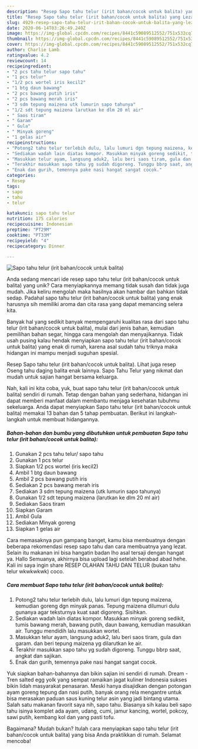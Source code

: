 ```yaml
---
description: "Resep Sapo tahu telur (irit bahan/cocok untuk balita) yang Lezat"
title: "Resep Sapo tahu telur (irit bahan/cocok untuk balita) yang Lezat"
slug: 4929-resep-sapo-tahu-telur-irit-bahan-cocok-untuk-balita-yang-lezat
date: 2020-06-14T03:26:49.240Z
image: https://img-global.cpcdn.com/recipes/8441c59089512552/751x532cq70/sapo-tahu-telur-irit-bahancocok-untuk-balita-foto-resep-utama.jpg
thumbnail: https://img-global.cpcdn.com/recipes/8441c59089512552/751x532cq70/sapo-tahu-telur-irit-bahancocok-untuk-balita-foto-resep-utama.jpg
cover: https://img-global.cpcdn.com/recipes/8441c59089512552/751x532cq70/sapo-tahu-telur-irit-bahancocok-untuk-balita-foto-resep-utama.jpg
author: Charlie Lamb
ratingvalue: 4.2
reviewcount: 14
recipeingredient:
- "2 pcs tahu telur sapo tahu"
- "1 pcs telur"
- "1/2 pcs wortel iris kecil2"
- "1 btg daun bawang"
- "2 pcs bawang putih iris"
- "2 pcs bawang merah iris"
- "3 sdm tepung maizena utk lumurin sapo tahunya"
- "1/2 sdt tepung maizena larutkan ke dlm 20 ml air"
- " Saos tiram"
- " Garam"
- " Gula"
- " Minyak goreng"
- "1 gelas air"
recipeinstructions:
- "Potong2 tahu telur terlebih dulu, lalu lumuri dgn tepung maizena, kemudian goreng dgn minyak panas. Tepung maizena dilumuri dulu gunanya agar teksturnya kuat saat digoreng. Sisihkan."
- "Sediakan wadah lain diatas kompor. Masukkan minyak goreng sedikit, tumis bawang merah, bawang putih, daun bawang, kemudian masukkan air. Tunggu mendidih lalu masukkan wortel."
- "Masukkan telur ayam, langsung aduk2, lalu beri saos tiram, gula dan garam. dan beri tepung maizena yg dilarutkan ke air."
- "Terakhir masukkan sapo tahu yg sudah digoreng. Tunggu bbrp saat, angkat dan sajikan."
- "Enak dan gurih, temennya pake nasi hangat sangat cocok."
categories:
- Resep
tags:
- sapo
- tahu
- telur

katakunci: sapo tahu telur 
nutrition: 175 calories
recipecuisine: Indonesian
preptime: "PT29M"
cooktime: "PT33M"
recipeyield: "4"
recipecategory: Dinner

---
```



![Sapo tahu telur (irit bahan/cocok untuk balita)](https://img-global.cpcdn.com/recipes/8441c59089512552/751x532cq70/sapo-tahu-telur-irit-bahancocok-untuk-balita-foto-resep-utama.jpg)

Anda sedang mencari ide resep sapo tahu telur (irit bahan/cocok untuk balita) yang unik? Cara menyiapkannya memang tidak susah dan tidak juga mudah. Jika keliru mengolah maka hasilnya akan hambar dan bahkan tidak sedap. Padahal sapo tahu telur (irit bahan/cocok untuk balita) yang enak harusnya sih memiliki aroma dan cita rasa yang dapat memancing selera kita.

Banyak hal yang sedikit banyak mempengaruhi kualitas rasa dari sapo tahu telur (irit bahan/cocok untuk balita), mulai dari jenis bahan, kemudian pemilihan bahan segar, hingga cara mengolah dan menyajikannya. Tidak usah pusing kalau hendak menyiapkan sapo tahu telur (irit bahan/cocok untuk balita) yang enak di rumah, karena asal sudah tahu triknya maka hidangan ini mampu menjadi suguhan spesial.

Resep Sapo tahu telur (irit bahan/cocok untuk balita). Lihat juga resep Oseng tahu daging balita enak lainnya. Sapo Tahu Telur yang nikmat dan mudah untuk sajian hangat bersama keluarga.


Nah, kali ini kita coba, yuk, buat sapo tahu telur (irit bahan/cocok untuk balita) sendiri di rumah. Tetap dengan bahan yang sederhana, hidangan ini dapat memberi manfaat dalam membantu menjaga kesehatan tubuhmu sekeluarga. Anda dapat menyiapkan Sapo tahu telur (irit bahan/cocok untuk balita) memakai 13 bahan dan 5 tahap pembuatan. Berikut ini langkah-langkah untuk membuat hidangannya.

<!--inarticleads1-->

##### Bahan-bahan dan bumbu yang dibutuhkan untuk pembuatan Sapo tahu telur (irit bahan/cocok untuk balita):

1. Gunakan 2 pcs tahu telur/ sapo tahu
1. Gunakan 1 pcs telur
1. Siapkan 1/2 pcs wortel (iris kecil2)
1. Ambil 1 btg daun bawang
1. Ambil 2 pcs bawang putih iris
1. Sediakan 2 pcs bawang merah iris
1. Sediakan 3 sdm tepung maizena (utk lumurin sapo tahunya)
1. Gunakan 1/2 sdt tepung maizena (larutkan ke dlm 20 ml air)
1. Sediakan  Saos tiram
1. Siapkan  Garam
1. Ambil  Gula
1. Sediakan  Minyak goreng
1. Siapkan 1 gelas air


Cara memasaknya pun gampang banget, kamu bisa membuatnya dengan beberapa rekomendasi resep sapo tahu dan cara membuatnya yang lezat. Selain itu makanan ini bisa hangatin badan lho asal tersaji dengan hangat ya. Hallo Semuanya, akhirnya bisa upload lagi setelah berabad abad hehe. Kali ini saya ingin share RESEP OLAHAN TAHU DAN TELUR (bukan tahu telur wkwkwkwk) coco. 

<!--inarticleads2-->

##### Cara membuat Sapo tahu telur (irit bahan/cocok untuk balita):

1. Potong2 tahu telur terlebih dulu, lalu lumuri dgn tepung maizena, kemudian goreng dgn minyak panas. Tepung maizena dilumuri dulu gunanya agar teksturnya kuat saat digoreng. Sisihkan.
1. Sediakan wadah lain diatas kompor. Masukkan minyak goreng sedikit, tumis bawang merah, bawang putih, daun bawang, kemudian masukkan air. Tunggu mendidih lalu masukkan wortel.
1. Masukkan telur ayam, langsung aduk2, lalu beri saos tiram, gula dan garam. dan beri tepung maizena yg dilarutkan ke air.
1. Terakhir masukkan sapo tahu yg sudah digoreng. Tunggu bbrp saat, angkat dan sajikan.
1. Enak dan gurih, temennya pake nasi hangat sangat cocok.


Yuk siapkan bahan-bahannya dan bikin sajian ini sendiri di rumah. Dream - Tren salted egg yolk yang sempat ramaikan jagat kuliner Indonesia sukses bikin lidah masyarakat penasaran. Meski hanya disajidkan dengan potongan ayam goreng tepung dan nasi putih, banyak orang rela mengantre untuk bisa merasakan paduan saus kuning telur asin yang jadi bintang utama. Salah satu makanan favorit saya nih, sapo tahu. Biasanya sih kalau beli sapo tahu isinya komplet ada ayam, udang, cumi, jamur kancing, wortel, pokcoy, sawi putih, kembang kol dan yang pasti tofu. 

Bagaimana? Mudah bukan? Itulah cara menyiapkan sapo tahu telur (irit bahan/cocok untuk balita) yang bisa Anda praktikkan di rumah. Selamat mencoba!
